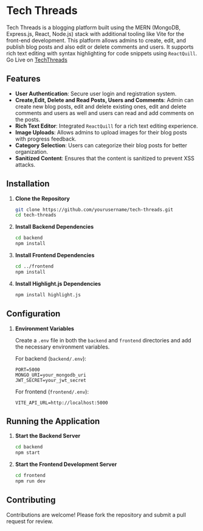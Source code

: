 # Tech Threads

Tech Threads is a blogging platform built using the MERN (MongoDB, Express.js, React, Node.js) stack with additional tooling like Vite for the front-end development. This platform allows admins to create, edit, and publish blog posts and also edit or delete comments and users. It supports rich text editing with syntax highlighting for code snippets using `ReactQuill`.
Go Live on [TechThreads](https://techthreads.onrender.com/)

## Features

- **User Authentication**: Secure user login and registration system.
- **Create,Edit, Delete and Read Posts, Users and Comments**: Admin can create new blog posts, edit and delete existing ones, edit and delete comments and users as well and users can read and add comments on the posts.
- **Rich Text Editor**: Integrated `ReactQuill` for a rich text editing experience.
- **Image Uploads**: Allows admins to upload images for their blog posts with progress feedback.
- **Category Selection**: Users can categorize their blog posts for better organization.
- **Sanitized Content**: Ensures that the content is sanitized to prevent XSS attacks.

## Installation

1. **Clone the Repository**

    ```bash
    git clone https://github.com/yourusername/tech-threads.git
    cd tech-threads
    ```

2. **Install Backend Dependencies**

    ```bash
    cd backend
    npm install
    ```

3. **Install Frontend Dependencies**

    ```bash
    cd ../frontend
    npm install
    ```

4. **Install Highlight.js Dependencies**

    ```bash
    npm install highlight.js
    ```

## Configuration

1. **Environment Variables**

    Create a `.env` file in both the `backend` and `frontend` directories and add the necessary environment variables.

    For backend (`backend/.env`):

    ```env
    PORT=5000
    MONGO_URI=your_mongodb_uri
    JWT_SECRET=your_jwt_secret
    ```

    For frontend (`frontend/.env`):

    ```env
    VITE_API_URL=http://localhost:5000
    ```

## Running the Application

1. **Start the Backend Server**

    ```bash
    cd backend
    npm start
    ```

2. **Start the Frontend Development Server**

    ```bash
    cd frontend
    npm run dev
    ```


## Contributing

Contributions are welcome! Please fork the repository and submit a pull request for review.
